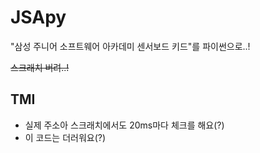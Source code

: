 # JSApy
"삼성 주니어 소프트웨어 아카데미 센서보드 키드"를 파이썬으로..! 

~~스크래치 버려..!~~

## TMI
- 실제 주소아 스크래치에서도 20ms마다 체크를 해요(?)
- 이 코드는 더러워요(?)
